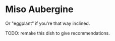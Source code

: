 # Miso Aubergine

Or "eggplant" if you're that way inclined.

TODO: remake this dish to give recommendations.
